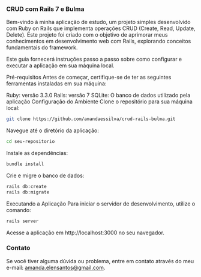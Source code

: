 ### CRUD com Rails 7 e Bulma

Bem-vindo à minha aplicação de estudo, um projeto simples desenvolvido com Ruby on Rails que implementa operações CRUD (Create, Read, Update, Delete). Este projeto foi criado com o objetivo de aprimorar meus conhecimentos em desenvolvimento web com Rails, explorando conceitos fundamentais do framework.

Este guia fornecerá instruções passo a passo sobre como configurar e executar a aplicação em sua máquina local.

Pré-requisitos
Antes de começar, certifique-se de ter as seguintes ferramentas instaladas em sua máquina:

Ruby: versão 3.3.0
Rails: versão 7
SQLite: O banco de dados utilizado pela aplicação
Configuração do Ambiente
Clone o repositório para sua máquina local:


```bash
git clone https://github.com/amandaessilva/crud-rails-bulma.git
```

Navegue até o diretório da aplicação:

```bash
cd seu-repositorio
```

Instale as dependências:

```bash
bundle install
```

Crie e migre o banco de dados:

```bash
rails db:create
rails db:migrate
```

Executando a Aplicação
Para iniciar o servidor de desenvolvimento, utilize o comando:

```bash
rails server
```

Acesse a aplicação em http://localhost:3000 no seu navegador.

### Contato

Se você tiver alguma dúvida ou problema, entre em contato através do meu e-mail: amanda.elensantos@gmail.com.
